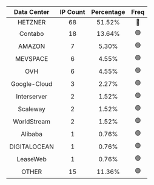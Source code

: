 | Data Center | IP Count | Percentage | Freq |
|:------------:|:--------:|:-----------:|:-----:|
| HETZNER | 68 | 51.52% | 🔴 |
| Contabo | 18 | 13.64% | 🟢 |
| AMAZON | 7 | 5.30% | 🟢 |
| MEVSPACE | 6 | 4.55% | 🟢 |
| OVH | 6 | 4.55% | 🟢 |
| Google-Cloud | 3 | 2.27% | 🟢 |
| Interserver | 2 | 1.52% | 🟢 |
| Scaleway | 2 | 1.52% | 🟢 |
| WorldStream | 2 | 1.52% | 🟢 |
| Alibaba | 1 | 0.76% | 🟢 |
| DIGITALOCEAN | 1 | 0.76% | 🟢 |
| LeaseWeb | 1 | 0.76% | 🟢 |
| OTHER | 15 | 11.36% | 🟢 |
